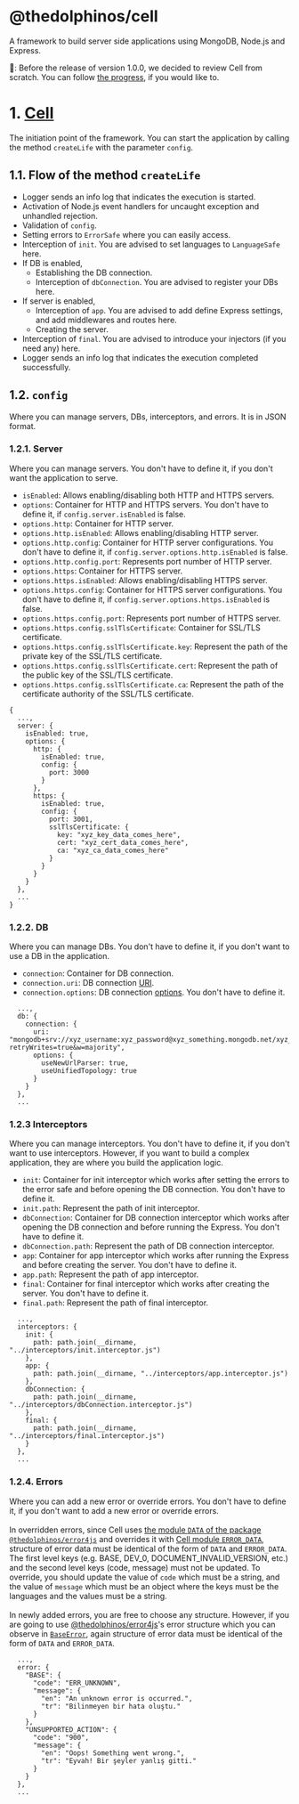 # @thedolphinos/cell

A framework to build server side applications using MongoDB, Node.js and Express.

👾: Before the release of version 1.0.0, we decided to review Cell from scratch. You can follow [the progress](https://github.com/thedolphinos/cell/blob/master/docs/ReviewProgress.txt), if you would like to.

# 1. [Cell](https://github.com/thedolphinos/cell/blob/master/lib/core/Cell.js)

The initiation point of the framework. You can start the application by calling the method `createLife` with the parameter `config`.

## 1.1. Flow of the method `createLife`

- Logger sends an info log that indicates the execution is started.
- Activation of Node.js event handlers for uncaught exception and unhandled rejection.
- Validation of `config`.
- Setting errors to `ErrorSafe` where you can easily access.
- Interception of `init`. You are advised to set languages to `LanguageSafe` here.
- If DB is enabled,
    - Establishing the DB connection.
    - Interception of `dbConnection`. You are advised to register your DBs here.
- If server is enabled,
    - Interception of `app`. You are advised to add define Express settings, and add middlewares and routes here.
    - Creating the server.
- Interception of `final`. You are advised to introduce your injectors (if you need any) here.
- Logger sends an info log that indicates the execution completed successfully.

## 1.2. `config`

Where you can manage servers, DBs, interceptors, and errors. It is in JSON format.

### 1.2.1. Server

Where you can manage servers. You don't have to define it, if you don't want the application to serve.

- `isEnabled`: Allows enabling/disabling both HTTP and HTTPS servers.
- `options`: Container for HTTP and HTTPS servers. You don't have to define it, if `config.server.isEnabled` is false.
- `options.http`: Container for HTTP server.
- `options.http.isEnabled`: Allows enabling/disabling HTTP server.
- `options.http.config`: Container for HTTP server configurations. You don't have to define it, if `config.server.options.http.isEnabled` is false.
- `options.http.config.port`: Represents port number of HTTP server.
- `options.https`: Container for HTTPS server.
- `options.https.isEnabled`: Allows enabling/disabling HTTPS server.
- `options.https.config`: Container for HTTPS server configurations. You don't have to define it, if `config.server.options.https.isEnabled` is false.
- `options.https.config.port`: Represents port number of HTTPS server.
- `options.https.config.sslTlsCertificate`: Container for SSL/TLS certificate.
- `options.https.config.sslTlsCertificate.key`: Represent the path of the private key of the SSL/TLS certificate.
- `options.https.config.sslTlsCertificate.cert`: Represent the path of the public key of the SSL/TLS certificate.
- `options.https.config.sslTlsCertificate.ca`: Represent the path of the certificate authority of the SSL/TLS certificate.

```
{
  ...,
  server: {
    isEnabled: true,
    options: {
      http: {
        isEnabled: true,
        config: {
          port: 3000
        }
      },
      https: {
        isEnabled: true,
        config: {
          port: 3001,
          sslTlsCertificate: {
            key: "xyz_key_data_comes_here",
            cert: "xyz_cert_data_comes_here",
            ca: "xyz_ca_data_comes_here"
          }
        }
      }
    }
  },
  ...
}
```

### 1.2.2. DB

Where you can manage DBs. You don't have to define it, if you don't want to use a DB in the application.

- `connection`: Container for DB connection.
- `connection.uri`: DB connection [URI](https://docs.mongodb.com/manual/reference/connection-string/).
- `connection.options`: DB connection [options](https://docs.mongodb.com/manual/reference/connection-string/#connection-options). You don't have to define it.

```
  ...,
  db: {
    connection: {
      uri: "mongodb+srv://xyz_username:xyz_password@xyz_something.mongodb.net/xyz_db?retryWrites=true&w=majority",
      options: {
        useNewUrlParser: true,
        useUnifiedTopology: true
      }
    }
  },
  ...
```

### 1.2.3 Interceptors

Where you can manage interceptors. You don't have to define it, if you don't want to use interceptors. However, if you want to build a complex application, they are where you build the application logic.

- `init`: Container for init interceptor which works after setting the errors to the error safe and before opening the DB connection. You don't have to define it.
- `init.path`: Represent the path of init interceptor.
- `dbConnection`: Container for DB connection interceptor which works after opening the DB connection and before running the Express. You don't have to define it.
- `dbConnection.path`: Represent the path of DB connection interceptor.
- `app`: Container for app interceptor which works after running the Express and before creating the server. You don't have to define it.
- `app.path`: Represent the path of app interceptor.
- `final`: Container for final interceptor which works after creating the server. You don't have to define it.
- `final.path`: Represent the path of final interceptor.

```
  ...,
  interceptors: {
    init: {
      path: path.join(__dirname, "../interceptors/init.interceptor.js")
    },
    app: {
      path: path.join(__dirname, "../interceptors/app.interceptor.js")
    },
    dbConnection: {
      path: path.join(__dirname, "../interceptors/dbConnection.interceptor.js")
    },
    final: {
      path: path.join(__dirname, "../interceptors/final.interceptor.js")
    }
  },
  ...
```

### 1.2.4. Errors

Where you can add a new error or override errors. You don't have to define it, if you don't want to add a new error or override errors.
\
\
In overridden errors, since Cell uses [the module `DATA` of the package `@thedolphinos/error4js`](https://github.com/thedolphinos/error4js/blob/master/lib/DATA.json) and overrides it with [Cell module `ERROR_DATA`](https://github.com/thedolphinos/cell/blob/master/lib/helpers/ERROR_DATA.json), structure of error data must be identical of the form of `DATA` and `ERROR_DATA`. The first level keys (e.g. BASE, DEV_0, DOCUMENT_INVALID_VERSION, etc.) and the second level keys (code, message) must not be updated. To override, you should update the value of `code` which must be a string, and the value of `message` which must be an object where the keys must be the languages and the values must be a string.
\
\
In newly added errors, you are free to choose any structure. However, if you are going to use [@thedolphinos/error4js](https://github.com/thedolphinos/error4js)'s error structure which you can observe in [`BaseError`](https://github.com/thedolphinos/error4js/blob/master/lib/core/BaseError.js), again structure of error data must be identical of the form of `DATA` and `ERROR_DATA`.

```
  ...,
  error: {
    "BASE": {
      "code": "ERR_UNKNOWN",
      "message": {
        "en": "An unknown error is occurred.",
        "tr": "Bilinmeyen bir hata oluştu."
      }
    },
    "UNSUPPORTED_ACTION": {
      "code": "900",
      "message": {
        "en": "Oops! Something went wrong.",
        "tr": "Eyvah! Bir şeyler yanlış gitti."
      }
    }
  },
  ...
```
